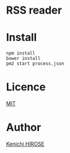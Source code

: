 RSS reader 
==

Install
==
```
npm install
bower install
pm2 start process.json
```

Licence
==
[MIT](https://github.com/seroron/solRss/blob/master/LICENSE)

Author
==
[Kenichi HIROSE](https://github.com/seroron)

